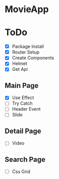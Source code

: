 # MovieApp

# ToDo

- [x] Package Install
- [x] Router Setup
- [x] Create Components
- [x] Helmet
- [x] Get Api

## Main Page

- [x] Use Effect
- [ ] Try Catch
- [ ] Header Event
- [ ] Slide

## Detail Page

- [ ] Video

## Search Page

- [ ] Css Grid
